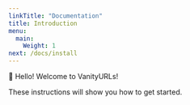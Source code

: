 ```yaml
---
linkTitle: "Documentation"
title: Introduction
menu:
  main:
    Weight: 1
next: /docs/install
---
```


👋 Hello! Welcome to VanityURLs!

These instructions will show you how to get started.
